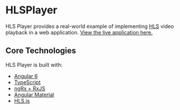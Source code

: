 # HLSPlayer

HLS Player provides a real-world example of implementing [HLS](https://en.wikipedia.org/wiki/HTTP_Live_Streaming) video playback in a web application. [View the live application here.](https://hlsplayer-f71f2.firebaseapp.com/)

## Core Technologies

HLS Player is built with:

- [Angular 6](https://angular.io)
- [TypeScript](https://typescriptlang.org)
- [ngRx + RxJS](https://github.com/ngrx/platform)
- [Angular Material](https://material.angular.io)
- [HLS.js](https://github.com/video-dev/hls.js/tree/master)

##

